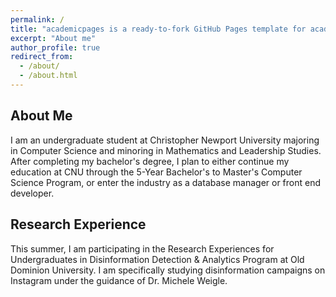 ```yaml
---
permalink: /
title: "academicpages is a ready-to-fork GitHub Pages template for academic personal websites"
excerpt: "About me"
author_profile: true
redirect_from: 
  - /about/
  - /about.html
---
```


## About Me
I am an undergraduate student at Christopher Newport University majoring in Computer Science and minoring in Mathematics and Leadership Studies. After completing my bachelor's degree, I plan to either continue my education at CNU through the 5-Year Bachelor's to Master's Computer Science Program, or enter the industry as a database manager or front end developer. 

## Research Experience
This summer, I am participating in the Research Experiences for Undergraduates in Disinformation Detection & Analytics Program at Old Dominion University. I am specifically studying disinformation campaigns on Instagram under the guidance of Dr. Michele Weigle.
